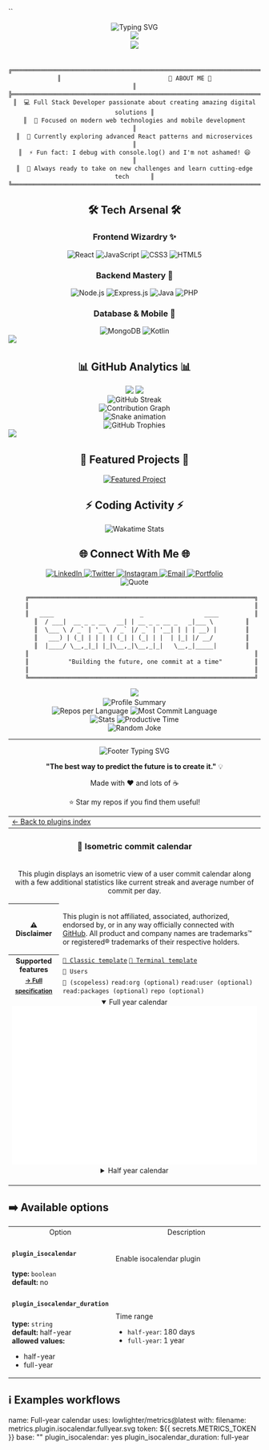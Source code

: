 ``<!-- Header with animated typing effect -->
<div align="center">
  <img src="https://readme-typing-svg.herokuapp.com?font=Fira+Code&size=32&duration=2800&pause=2000&color=A9FEF7&center=true&vCenter=true&width=940&lines=Hello+World!+I'm+Sandaru+%F0%9F%91%8B;Full+Stack+Developer+%F0%9F%9A%80;Creative+Problem+Solver+%F0%9F%A7%A9;Always+Learning+%F0%9F%93%9A" alt="Typing SVG" />
</div>

<!-- Animated banner -->
<div align="center">
  <img src="https://capsule-render.vercel.app/api?type=cylinder&height=300&color=gradient&text=Sandaru%20Peiris&section=header&reversal=false&textBg=false&animation=twinkling"/>
</div>

<!-- Visitor counter -->
<div align="center">
  <img src="https://visitor-badge.laobi.icu/badge?page_id=sandaru3n.sandaru3n&left_color=crimson&right_color=black&left_text=Profile%20Views" />
</div>

<br/>

<!-- About Me Section with ASCII Art -->
<div align="center">

```
╔══════════════════════════════════════════════════════════════════════════════╗
║                              🌟 ABOUT ME 🌟                                 ║
╠══════════════════════════════════════════════════════════════════════════════╣
║  💻 Full Stack Developer passionate about creating amazing digital solutions ║
║  🎯 Focused on modern web technologies and mobile development                ║
║  🌱 Currently exploring advanced React patterns and microservices           ║
║  ⚡ Fun fact: I debug with console.log() and I'm not ashamed! 😄            ║
║  🚀 Always ready to take on new challenges and learn cutting-edge tech      ║
╚══════════════════════════════════════════════════════════════════════════════╝
```

</div>

<!-- Tech Stack with animated badges -->
<h2 align="center">🛠️ Tech Arsenal 🛠️</h2>

<div align="center">

### Frontend Wizardry ✨
<img src="https://img.shields.io/badge/React-20232A?style=for-the-badge&logo=react&logoColor=61DAFB" alt="React"/>
<img src="https://img.shields.io/badge/JavaScript-F7DF1E?style=for-the-badge&logo=javascript&logoColor=black" alt="JavaScript"/>
<img src="https://img.shields.io/badge/CSS3-1572B6?style=for-the-badge&logo=css3&logoColor=white" alt="CSS3"/>
<img src="https://img.shields.io/badge/HTML5-E34F26?style=for-the-badge&logo=html5&logoColor=white" alt="HTML5"/>

### Backend Mastery 🚀
<img src="https://img.shields.io/badge/Node.js-43853D?style=for-the-badge&logo=node.js&logoColor=white" alt="Node.js"/>
<img src="https://img.shields.io/badge/Express.js-404D59?style=for-the-badge&logo=express&logoColor=white" alt="Express.js"/>
<img src="https://img.shields.io/badge/Java-ED8B00?style=for-the-badge&logo=java&logoColor=white" alt="Java"/>
<img src="https://img.shields.io/badge/PHP-777BB4?style=for-the-badge&logo=php&logoColor=white" alt="PHP"/>

### Database & Mobile 📱
<img src="https://img.shields.io/badge/MongoDB-4EA94B?style=for-the-badge&logo=mongodb&logoColor=white" alt="MongoDB"/>
<img src="https://img.shields.io/badge/Kotlin-0095D5?style=for-the-badge&logo=kotlin&logoColor=white" alt="Kotlin"/>

</div>

<!-- Animated separator -->
<img src="https://user-images.githubusercontent.com/73097560/115834477-dbab4500-a447-11eb-908a-139a6edaec5c.gif">

<!-- GitHub Stats Section -->
<h2 align="center">📊 GitHub Analytics 📊</h2>

<div align="center">
  <img height="180em" src="https://github-readme-stats.vercel.app/api?username=sandaru3n&show_icons=true&theme=tokyonight&include_all_commits=true&count_private=true&hide_border=true&bg_color=0d1117&title_color=58a6ff&icon_color=1f6feb&text_color=c9d1d9"/>
  <img height="180em" src="https://github-readme-stats.vercel.app/api/top-langs/?username=sandaru3n&layout=compact&langs_count=8&theme=tokyonight&hide_border=true&bg_color=0d1117&title_color=58a6ff&text_color=c9d1d9"/>
</div>

<!-- GitHub Streak -->
<div align="center">
  <img src="https://github-readme-streak-stats.herokuapp.com/?user=sandaru3n&theme=tokyonight&hide_border=true&background=0d1117&stroke=58a6ff&ring=58a6ff&fire=ff9500&currStreakNum=c9d1d9&sideNums=c9d1d9&currStreakLabel=58a6ff&sideLabels=58a6ff&dates=8b949e" alt="GitHub Streak" />
</div>

<!-- Activity Graph -->
<div align="center">
  <img src="https://github-readme-activity-graph.vercel.app/graph?username=sandaru3n&theme=tokyo-night&hide_border=true&bg_color=0d1117&color=58a6ff&line=1f6feb&point=ff9500" alt="Contribution Graph" />
</div>

<!-- Snake eating contributions -->
<div align="center">
  <img src="https://raw.githubusercontent.com/sandaru3n/sandaru3n/output/snake.svg" alt="Snake animation" />
</div>

<!-- Trophy Section -->
<div align="center">
  <img src="https://github-profile-trophy.vercel.app/?username=sandaru3n&theme=tokyonight&no-frame=true&no-bg=true&row=1&column=7" alt="GitHub Trophies" />
</div>

<!-- Animated separator -->
<img src="https://user-images.githubusercontent.com/73097560/115834477-dbab4500-a447-11eb-908a-139a6edaec5c.gif">

<!-- Project Showcase -->
<h2 align="center">🚀 Featured Projects 🚀</h2>

<div align="center">

<!-- Project cards with animations -->
<a href="https://github.com/sandaru3n">
  <img src="https://github-readme-stats.vercel.app/api/pin/?username=sandaru3n&repo=your-awesome-project&theme=tokyonight&hide_border=true&bg_color=0d1117" alt="Featured Project" />
</a>

</div>

<!-- Coding Activity -->
<h2 align="center">⚡ Coding Activity ⚡</h2>

<div align="center">

<!--START_SECTION:waka-->
<!--END_SECTION:waka-->

<img src="https://github-readme-stats.vercel.app/api/wakatime?username=sandaru3n&theme=tokyonight&hide_border=true&bg_color=0d1117&title_color=58a6ff&text_color=c9d1d9" alt="Wakatime Stats" />

</div>

<!-- Social Links with animations -->
<h2 align="center">🌐 Connect With Me 🌐</h2>

<div align="center">

<a href="https://linkedin.com/in/sandaru-senadeera" target="_blank">
  <img src="https://img.shields.io/badge/LinkedIn-0077B5?style=for-the-badge&logo=linkedin&logoColor=white&labelColor=0077B5" alt="LinkedIn"/>
</a>
<a href="https://twitter.com/sandaru3n" target="_blank">
  <img src="https://img.shields.io/badge/Twitter-1DA1F2?style=for-the-badge&logo=twitter&logoColor=white&labelColor=1DA1F2" alt="Twitter"/>
</a>
<a href="https://instagram.com/sandaru3n" target="_blank">
  <img src="https://img.shields.io/badge/Instagram-E4405F?style=for-the-badge&logo=instagram&logoColor=white&labelColor=E4405F" alt="Instagram"/>
</a>
<a href="mailto:sandaru@example.com" target="_blank">
  <img src="https://img.shields.io/badge/Email-D14836?style=for-the-badge&logo=gmail&logoColor=white&labelColor=D14836" alt="Email"/>
</a>
<a href="https://sandaru-portfolio.com" target="_blank">
  <img src="https://img.shields.io/badge/Portfolio-000000?style=for-the-badge&logo=About.me&logoColor=white&labelColor=000000" alt="Portfolio"/>
</a>

</div>

<!-- Animated quote -->
<div align="center">
  <img src="https://quotes-github-readme.vercel.app/api?type=horizontal&theme=tokyonight&quote=Code%20is%20like%20humor.%20When%20you%20have%20to%20explain%20it%2C%20it%27s%20bad.&author=Cory%20House" alt="Quote" />
</div>

<!-- Fun ASCII Art -->
<div align="center">

```
    ╔═══════════════════════════════════════════════════════════════╗
    ║                                                               ║
    ║   ____                        _                 ____          ║
    ║  / ___|  __ _ _ __   __| | __ _ _ __ _   _|___ \         ║
    ║  \___ \ / _` | '_ \ / _` |/ _` | '__| | | | __) |        ║
    ║   ___) | (_| | | | | (_| | (_| | |  | |_| |/ __/         ║
    ║  |____/ \__,_|_| |_|\__,_|\__,_|_|   \__,_|_____|        ║
    ║                                                               ║
    ║           "Building the future, one commit at a time"         ║
    ║                                                               ║
    ╚═══════════════════════════════════════════════════════════════╝
```

</div>

<!-- Animated footer -->
<div align="center">
  <img src="https://capsule-render.vercel.app/api?type=waving&color=gradient&customColorList=12&height=120&section=footer&animation=twinkling"/>
</div>

<!-- GitHub Profile Summary Cards -->
<div align="center">
  <img src="https://github-profile-summary-cards.vercel.app/api/cards/profile-details?username=sandaru3n&theme=tokyonight" alt="Profile Summary" />
</div>

<div align="center">
  <img src="https://github-profile-summary-cards.vercel.app/api/cards/repos-per-language?username=sandaru3n&theme=tokyonight" alt="Repos per Language" />
  <img src="https://github-profile-summary-cards.vercel.app/api/cards/most-commit-language?username=sandaru3n&theme=tokyonight" alt="Most Commit Language" />
</div>

<div align="center">
  <img src="https://github-profile-summary-cards.vercel.app/api/cards/stats?username=sandaru3n&theme=tokyonight" alt="Stats" />
  <img src="https://github-profile-summary-cards.vercel.app/api/cards/productive-time?username=sandaru3n&theme=tokyonight&utcOffset=5.5" alt="Productive Time" />
</div>

<!-- Random Joke -->
<div align="center">
  <img src="https://readme-jokes.vercel.app/api?theme=tokyonight&hideBorder&bgColor=%230d1117" alt="Random Joke" />
</div>

---

<div align="center">
  <img src="https://readme-typing-svg.herokuapp.com?font=Fira+Code&size=18&duration=3000&pause=1000&color=58A6FF&center=true&vCenter=true&width=600&lines=Thanks+for+visiting+my+profile!+%F0%9F%98%84;Let's+build+something+amazing+together!+%F0%9F%9A%80;Happy+Coding!+%F0%9F%92%BB" alt="Footer Typing SVG" />
</div>

<div align="center">

**"The best way to predict the future is to create it."** 💡

Made with ❤️ and lots of ☕

⭐ Star my repos if you find them useful!

</div>

<!--header-->
<table>
  <tr><td colspan="2"><a href="/README.md#-plugins">← Back to plugins index</a></td></tr>
  <tr><th colspan="2"><h3>📅 Isometric commit calendar</h3></th></tr>
  <tr><td colspan="2" align="center"><p>This plugin displays an isometric view of a user commit calendar along with a few additional statistics like current streak and average number of commit per day.</p>
</td></tr>
  <tr><th>⚠️ Disclaimer</th><td><p>This plugin is not affiliated, associated, authorized, endorsed by, or in any way officially connected with <a href="https://github.com">GitHub</a>.
All product and company names are trademarks™ or registered® trademarks of their respective holders.</p>
</td></tr>
  <tr>
    <th rowspan="3">Supported features<br><sub><a href="metadata.yml">→ Full specification</a></sub></th>
    <td><a href="/source/templates/classic/README.md"><code>📗 Classic template</code></a> <a href="/source/templates/terminal/README.md"><code>📙 Terminal template</code></a></td>
  </tr>
  <tr>
    <td><code>👤 Users</code></td>
  </tr>
  <tr>
    <td><code>🔑 (scopeless)</code> <code>read:org (optional)</code> <code>read:user (optional)</code> <code>read:packages (optional)</code> <code>repo (optional)</code></td>
  </tr>
  <tr>
    <td colspan="2" align="center">
      <details open><summary>Full year calendar</summary><img src="https://github.com/lowlighter/metrics/blob/examples/metrics.plugin.isocalendar.fullyear.svg" alt=""></img></details>
      <details><summary>Half year calendar</summary><img src="https://github.com/lowlighter/metrics/blob/examples/metrics.plugin.isocalendar.svg" alt=""></img></details>
      <img width="900" height="1" alt="">
    </td>
  </tr>
</table>
<!--/header-->

## ➡️ Available options

<!--options-->
<table>
  <tr>
    <td align="center" nowrap="nowrap">Option</i></td><td align="center" nowrap="nowrap">Description</td>
  </tr>
  <tr>
    <td nowrap="nowrap"><h4><code>plugin_isocalendar</code></h4></td>
    <td rowspan="2"><p>Enable isocalendar plugin</p>
<img width="900" height="1" alt=""></td>
  </tr>
  <tr>
    <td nowrap="nowrap"><b>type:</b> <code>boolean</code>
<br>
<b>default:</b> no<br></td>
  </tr>
  <tr>
    <td nowrap="nowrap"><h4><code>plugin_isocalendar_duration</code></h4></td>
    <td rowspan="2"><p>Time range</p>
<ul>
<li><code>half-year</code>: 180 days</li>
<li><code>full-year</code>: 1 year</li>
</ul>
<img width="900" height="1" alt=""></td>
  </tr>
  <tr>
    <td nowrap="nowrap"><b>type:</b> <code>string</code>
<br>
<b>default:</b> half-year<br>
<b>allowed values:</b><ul><li>half-year</li><li>full-year</li></ul></td>
  </tr>
</table>
<!--/options-->

## ℹ️ Examples workflows

name: Full-year calendar
uses: lowlighter/metrics@latest
with:
  filename: metrics.plugin.isocalendar.fullyear.svg
  token: ${{ secrets.METRICS_TOKEN }}
  base: ""
  plugin_isocalendar: yes
  plugin_isocalendar_duration: full-year


